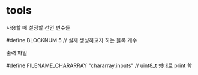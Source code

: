 # tools

사용할 때 설정할 선언 변수들

#define BLOCKNUM        5     // 실제 생성하고자 하는 블록 개수


출력 파일

#define FILENAME_CHARARRAY  "chararray.inputs" // uint8_t 형태로 print 함
